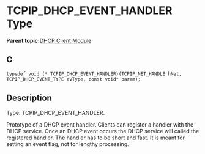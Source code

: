 # TCPIP\_DHCP\_EVENT\_HANDLER Type

**Parent topic:**[DHCP Client Module](GUID-9356D53B-4F42-4E1E-B051-90F7C4D448E6.md)

## C

```
typedef void (* TCPIP_DHCP_EVENT_HANDLER)(TCPIP_NET_HANDLE hNet, TCPIP_DHCP_EVENT_TYPE evType, const void* param);
```

## Description

Type: TCPIP\_DHCP\_EVENT\_HANDLER.

Prototype of a DHCP event handler. Clients can register a handler with the DHCP service. Once an DHCP event occurs the DHCP service will called the registered handler. The handler has to be short and fast. It is meant for setting an event flag, not for lengthy processing.

